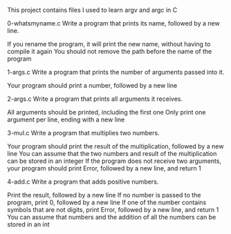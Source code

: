 This project contains files I used to learn argv and argc in C

0-whatsmyname.c
Write a program that prints its name, followed by a new line.

If you rename the program, it will print the new name, without having to compile it again
You should not remove the path before the name of the program



1-args.c
Write a program that prints the number of arguments passed into it.

Your program should print a number, followed by a new line



2-args.c
Write a program that prints all arguments it receives.

All arguments should be printed, including the first one
Only print one argument per line, ending with a new line



3-mul.c
Write a program that multiplies two numbers.

Your program should print the result of the multiplication, followed by a new line
You can assume that the two numbers and result of the multiplication can be stored in an integer
If the program does not receive two arguments, your program should print Error, followed by a new line, and return 1



4-add.c
Write a program that adds positive numbers.

Print the result, followed by a new line
If no number is passed to the program, print 0, followed by a new line
If one of the number contains symbols that are not digits, print Error, followed by a new line, and return 1
You can assume that numbers and the addition of all the numbers can be stored in an int

